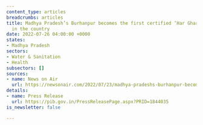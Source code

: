 ```yaml
---
content_type: articles
breadcrumbs: articles
title: Madhya Pradesh’s Burhanpur becomes the first certified ‘Har Ghar Jal’ district
  in the country
date: 2022-07-26 04:00:00 +0000
states:
- Madhya Pradesh
sectors:
- Water & Sanitation
- Health
subsectors: []
sources:
- name: News on Air
  url: https://newsonair.com/2022/07/23/madhya-pradeshs-burhanpur-becomes-first-certified-har-ghar-jal-district-in-country/
details:
- name: Press Release
  url: https://pib.gov.in/PressReleasePage.aspx?PRID=1844035
is_newsletter: false

---
```

